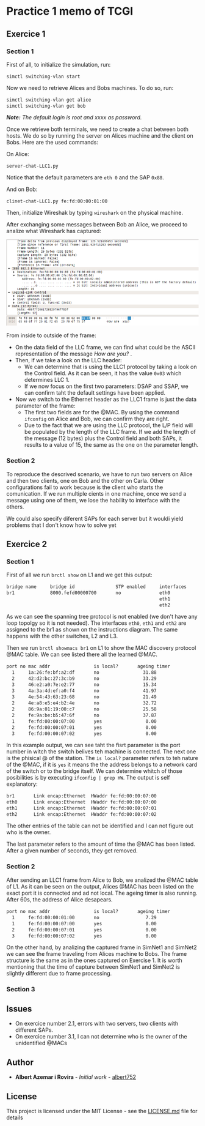 # Practice 1 memo of TCGI

## Exercice 1
### Section 1
First of all, to initialize the simulation, run:
```
simctl switching-vlan start
```

Now we need to retrieve Alices and Bobs machines. To do so, run:
```
simctl switching-vlan get alice
simctl switching-vlan get bob
```
***Note:*** _The default login is root and xxxx as password._

Once we retrieve both terminals, we need to create a chat between both hosts.
We do so by running the server on Alices machine and the client on Bobs. Here
are the used commands:

On Alice:
```
server-chat-LLC1.py
```
Notice that the default parameters are `eth 0` and the SAP `0x88`.

And on Bob:
```
clinet-chat-LLC1.py fe:fd:00:00:01:00 
```

Then, initialize Wireshak by typing `wireshark` on the physical machine.

After exchanging some messages between Bob an Alice, we proceed to analize what
Wireshark has captured:

![Image 1](./images/scrot_1.png)

From inside to outside of the frame:

* On the data field of the LLC frame, we can find what could be the ASCII
	representation of the message _How are you?_ .
* Then, if we take a look on the LLC header: 
	* We can determine that is using the LLC1 protocol by taking a look on 
		the Control field. As it can be seen, it has the value `0x03` which determines LLC
		1.
	* If we now focus on the first two parameters: DSAP and SSAP, we can
		confirm taht the default settings have been applied.
* Now we switch to the Ethernet header as the LLC1 frame is just the data
	parameter of the frame:
	* The first two fields are for the @MAC. By using the command `ifconfig` on
		Alice and Bob, we can confirm they are right.
	* Due to the fact that we are using the LLC protocol, the L/P field will be
		populated by the length of the LLC frame. If we add the length of the
		message (12 bytes) plus the Control field and both SAPs, it results to
		a value of 15, the same as the one on the parameter length.
	
### Section 2
To reproduce the descrived scenario, we have to run two servers on Alice and
then two clients, one on Bob and the other on Carla. Other configurations fail
to work because is the client who starts the comunication. If we run
multiple cients in one machine, once we send a message using one of them, we
lose the hability to interface with the others. 

We could also specify diferent SAPs for each server but it wouldi yield
problems that I don't know how to solve yet

## Exercice 2
### Section 1
First of all we run `brctl show` on L1 and we get this output:

```
bridge name     bridge id               STP enabled     interfaces
br1             8000.fefd00000700       no              eth0
                                                        eth1
                                                        eth2
```
As we can see the spanning tree protocol is not enabled (we don't have any loop
topolgy so it is not needed). The interfaces `eth0`, `eth1` and `eth2` are
assigned to the br1 as shown on the instructions diagram. The same happens with
the other switches, L2 and L3.

Then we run `brctl showmacs br1` on L1 to show the MAC discovery protocol @MAC
table. We can see listed there all the learned @MAC. 
```
port no mac addr                is local?       ageing timer
  1     1a:26:fe:bf:a2:df       no                31.88
  2     42:d2:bc:27:3c:b9       no                33.29	
  3     46:e2:a0:7e:e2:77       no                15.34
  3     4a:3a:4d:ef:a0:f4       no                41.97
  3     4e:54:43:63:23:68       no                21.49
  2     4e:a8:e5:e4:b2:4e       no                32.72
  2     86:9a:01:19:00:c7       no                25.58
  2     fe:9a:be:b5:47:6f       no                37.87
  1     fe:fd:00:00:07:00       yes                0.00
  2     fe:fd:00:00:07:01       yes                0.00
  3     fe:fd:00:00:07:02       yes                0.00

```

In this example output, we can see taht the fisrt parameter is the port number
in witch the switch belives teh machine is connected. The next one is the
phisical @ of the station. The `is local?` parameter refers to teh nature of
the @MAC, if it is `yes` it means the the address belongs to a network card of
the switch or to the bridge itself. We can determine whitch of those
posibilities is by executing `ifconfig | grep HW`. The output is self
explanatory:

```
br1       Link encap:Ethernet  HWaddr fe:fd:00:00:07:00  
eth0      Link encap:Ethernet  HWaddr fe:fd:00:00:07:00  
eth1      Link encap:Ethernet  HWaddr fe:fd:00:00:07:01  
eth2      Link encap:Ethernet  HWaddr fe:fd:00:00:07:02  

```
The other entries of the table can not be identified and I can not figure out
who is the owner. 

The last parameter refers to the amount of time the @MAC has been listed. After
a given number of seconds, they get removed.

### Section 2
After sending an LLC1 frame from Alice to Bob, we analized the @MAC table of
L1. As it can be seen on the output, Alices @MAC has been listed on the exact
port it is connected and ad not local. The ageing timer is also running. After
60s, the address of Alice desapears.

```
port no mac addr                is local?       ageing timer
  1     fe:fd:00:00:01:00       no                 7.29
  1     fe:fd:00:00:07:00       yes                0.00
  2     fe:fd:00:00:07:01       yes                0.00
  3     fe:fd:00:00:07:02       yes                0.00

```
On the other hand, by analizing the captured frame in SimNet1 and SimNet2 we
can see the frame traveling from Alices machine to Bobs. The frame structure is
the same as in the ones captured on Exercise 1. It is worth mentioning that the
time of capture between SimNet1 and SimNet2 is slightly different due to
frame processing.

### Section 3


## Issues
* On exercice number 2.1, errors with two servers, two clients with different
	SAPs.
* On exercice number 3.1, I can not determine who is the owner of the
	unidentified @MACs


## Author

* **Albert Azemar i Rovira** - *Initial work* -
	[albert752](https://github.com/albert752)

## License

This project is licensed under the MIT License - see the
[LICENSE.md](../LICENSE.md) file for details

